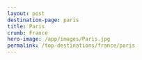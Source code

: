 ```yaml
---
layout: post
destination-page: paris
title: Paris
crumb: France
hero-image: /app/images/Paris.jpg
permalink: /top-destinations/france/paris
---
```


